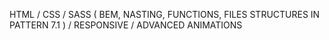 HTML / CSS / SASS ( BEM, NASTING, FUNCTIONS, FILES STRUCTURES IN PATTERN 7.1 ) / RESPONSIVE / ADVANCED ANIMATIONS 
